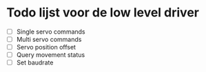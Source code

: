 # Todo lijst voor de low level driver

- [ ] Single servo commands
- [ ] Multi servo commands
- [ ] Servo position offset
- [ ] Query movement status
- [ ] Set baudrate

